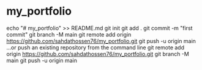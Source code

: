 # my_portfolio
echo "# my_portfolio" >> README.md
git init
git add .
git commit -m "first commit"
git branch -M main
git remote add origin https://github.com/sahdathossen76/my_portfolio.git
git push -u origin main
…or push an existing repository from the command line
git remote add origin https://github.com/sahdathossen76/my_portfolio.git
git branch -M main
git push -u origin main

